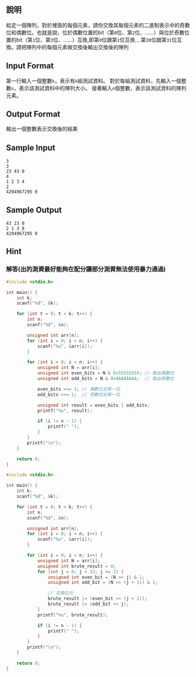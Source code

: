 ## 說明 ##

給定一個陣列，對於裡面的每個元素，請你交換其每個元素的二進制表示中的奇數位和偶數位。也就是說，位於偶數位置的bit（第`0`位、第`2`位、……）與位於奇數位置的bit（第`1`位、第`3`位、……）互換,即第`0`位跟第`1`位互換....第`30`位跟第`31`位互換。請把陣列中的每個元素做交換後輸出交換後的陣列 

## Input Format ##
第一行輸入一個整數`k`，表示有`k`組測試資料。
對於每組測試資料，先輸入一個整數`n`，表示該測試資料中的陣列大小。
接著輸入`n`個整數，表示該測試資料的陣列元素。

## Output Format ##

輸出一個整數表示交換後的結果

## Sample Input ##
```
3
3
23 43 0
4
1 2 3 4
2
4294967295 0
```

## Sample Output ##
```
43 23 0
2 1 3 8
4294967295 0
```

## Hint ##

### 解答(出的測資最好能夠在配分讓部分測資無法使用暴力通過)
```c
#include <stdio.h>

int main() {
    int k;
    scanf("%d", &k);

    for (int t = 0; t < k; t++) {
        int n;
        scanf("%d", &n);

        unsigned int arr[n];
        for (int i = 0; i < n; i++) {
            scanf("%u", &arr[i]);
        }

        for (int i = 0; i < n; i++) {
            unsigned int N = arr[i];
            unsigned int even_bits = N & 0x55555555; // 取出偶數位
            unsigned int odd_bits = N & 0xAAAAAAAA;  // 取出奇數位

            even_bits <<= 1; // 偶數位左移一位
            odd_bits >>= 1;  // 奇數位右移一位

            unsigned int result = even_bits | odd_bits;
            printf("%u", result);

            if (i != n - 1) {
                printf(" ");
            }
        }
        printf("\n");
    }

    return 0;
}
```
```c
#include <stdio.h>

int main() {
    int k;
    scanf("%d", &k);

    for (int t = 0; t < k; t++) {  
        int n;
        scanf("%d", &n);

        unsigned int arr[n];
        for (int i = 0; i < n; i++) {
            scanf("%u", &arr[i]);
        }

        for (int i = 0; i < n; i++) {
            unsigned int N = arr[i];     
            unsigned int brute_result = 0;
            for (int j = 0; j < 32; j += 2) {
                unsigned int even_bit = (N >> j) & 1;      
                unsigned int odd_bit = (N >> (j + 1)) & 1; 

                // 交換位元
                brute_result |= (even_bit << (j + 1)); 
                brute_result |= (odd_bit << j);       
            }
            printf("%u", brute_result);

            if (i != n - 1) {
                printf(" ");
            }
        }
        printf("\n");
    }

    return 0;
}

```

